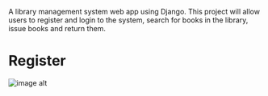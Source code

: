 A library management system web app using Django. This project will allow users to register and login to the system, search for books in the library, issue books and return them.
# Register
![image alt](https://github.com/khshoaib/Library_Management/main/Images/1.png)
